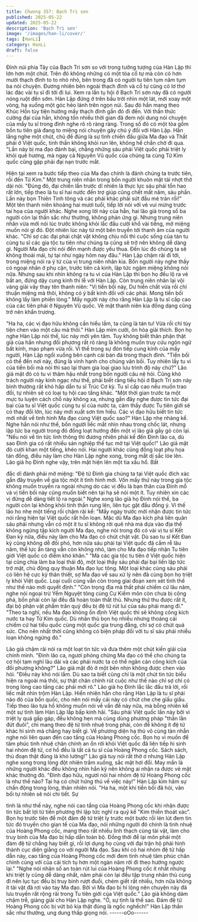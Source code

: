 ```yaml
---
title: Chương 357: Bạch Trì sơn
published: 2025-05-22
updated: 2025-05-22
description: 'Bạch Trì sơn'
image: '/images/han-li/cover/'
tags: [HanLi]
category: HanLi
draft: false
---
```


Đỉnh núi phía Tây của Bạch Trì sơn so với trong tưởng tượng của
Hàn Lập thì lớn hơn một chút.
Trên đó không những có một tòa cổ tự mà còn có hơn mười
thạch đình to to nhỏ nhỏ, bên trong đã có người tu tiên tụm năm
tụm ba nói chuyện.
Đương nhiên bên ngoài thạch đình và cổ tự cũng có lơ thơ lác
đác vài tu sĩ đi tới đi lui.
Xem ra lần tụ hội ở Bạch Trì sơn này đã có người nóng ruột đến
sớm.
Hàn Lập đứng ở trên bầu trời nhìn một lát, mới xoay một vòng, hạ
xuống một góc hẻo lánh trên ngọn núi.
Sau đó hắn mang theo Khúc Hồn tùy tiện hướng mấy thạch đình
gần đó đi đến.
Với thần thức cường đại của hắn, không tồn nhiều thời gian đã
đem nội dung nói chuyện của mấy tu sĩ trong đình nghe rõ rõ ràng
ràng.
Trong số đó có một tòa gồm bốn tu tiên giả đang to miệng nói
chuyện gây chú ý đối với Hàn Lập.
Hắn lắng nghe một chút, chủ đề đúng là sự tình chiến đấu giữa
Ma đạo và Thất phái ở Việt quốc, tinh thần không khỏi run lên,
không hề chần chờ đi qua.
"Lần này bị ma đạo đánh bại, chẳng những sáu phái Việt quốc
phải triệt ly khỏi quê hương, mà ngay cả Nguyên Vũ quốc của
chúng ta cùng Tử Kim quốc cũng gặp phải đại nạn trước mắt.

Hiện tại xem ra bước tiếp theo của Ma đạo chính là đánh chúng ta
trước tiên, rồi đến Tử Kim." Một trung niên nhân trong bốn người
khuôn mặt tái nhợt thở dài nói.
"Đúng đó, đại chiến lần trước dĩ nhiên là thực lực sáu phái tổn hao
rất lớn, tiếp theo là tu sĩ hai nước đến trợ giúp cũng chết mất năm,
sáu phần. Lần này bọn Thiên Tinh tông và các phái khác phải sứt
đầu mẻ trán rồi!" Một tên thanh niên khoảng hai mươi tuổi, tiếp lời
nói với vẻ vui mừng trước tai họa của người khác.
Nghe xong lời này của hắn, hai lão giả trong số ba người còn lại
thần sắc như thường, không phản ứng gì. Nhưng trung niên nhân
vừa mới nói lúc trước không khỏi lắc đầu cười khổ vài tiếng, mở
miệng muốn nói gì đó.
Đột nhiên lúc này từ một bên truyền tới thanh âm của người khác.
"Chỉ sợ các đại phái chật vật không chịu nổi thì cuộc sống của tán
tu cùng tu sĩ các gia tộc tu tiên như chúng ta cũng sẽ trở nên
không dễ dàng gì. Người Ma đạo chỉ nói đến mạnh được yếu
thua. Đến lúc đó chúng ta sẽ không thoải mái, tự tại như ngày
hôm nay đâu." Hàn Lập chậm rãi đi tới, trong miệng nói ra ý tứ
của vị trung niên nhân kia.
Bốn người này nghe thấy có ngoại nhân ở phụ cận, trước tiên cả
kinh, lập tức ngậm miệng không nói nữa.
Nhưng sau khi nhìn không ra tu vi của Hàn Lập thì bọn họ đều lộ
ra vẻ bất an, đứng dậy cung kính thi lễ với Hàn Lập. Còn trung
niên nhân lại vội vàng giải vây thay tên thanh niên:
"Vị tiền bối này, Dư hiền chất vừa rồi chỉ thuận miệng mà thôi,
không có ý bất kính đối với các phái. Mong tiền bối không lấy làm
phiền lòng."
Mấy người này cho rằng Hàn Lập là tu sĩ cấp cao của các tiên
phái ở Nguyên Vũ quốc.
Vẻ mặt thanh niên kia đồng dạng cũng trở nên khẩn trương.

"Ha ha, các vị đạo hữu không cần hiểu lầm, ta cũng là tán tu! Vừa
rồi chỉ tùy tiện chen vào một câu mà thôi." Hàn Lập mỉm cười, ôn
hòa giải thích.
Bọn họ nghe Hàn Lập nói thế, lúc này mới yên tâm. Tuy không
biết thân phận thật giả của hắn nhưng đối phương rất rõ ràng là
không muốn truy cứu ngôn ngữ bất kính, mạo phạm vừa rồi.
Vì thế trong sự đón tiếp cung kính của mấy người, Hàn Lập ngồi
xuống bên cạnh cái bàn đá trong thạch đình.
"Tiền bối có thể đến nơi này, đúng là vinh hạnh cho chúng vãn
bối. Tuy nhiên lấy tu vi của tiền bối mà nói thì sao lại tham gia loại
giao lưu trình độ này chứ?" Lão giả mặt đỏ có tu vi thâm hậu nhất
trong bốn người câu nệ hỏi.
Cũng khó trách người này kinh ngạc như thế, phải biết rằng tiểu
hội ở Bạch Trì sơn này bình thường rất khó hấp dẫn tu sĩ Trúc Cơ
kỳ. Tu sĩ cấp cao nếu muốn trao đổi, tự nhiên sẽ có loại tụ hội cao
tầng khác.
"Một thời gian trước ta một mực tu luyện cách chỗ này không xa,
nhưng gần đây nghe được tin tức đại bại của tu sĩ Việt quốc cùng
tu sĩ của nước ta, cảm thấy được Tu tiên giới sẽ có thay đổi lớn,
lúc này mới xuất sơn tìm hiểu. Các vị đạo hữu biết tin tức mới
nhất về tình hình Ma đạo cùng Việt quốc sao?" Hàn Lập nhẹ
nhàng kể.
Nghe hắn nói như thế, bốn người liếc mắt nhìn nhau trong chốc
lát, nhưng lập tức ba người trong đó đồng loạt hướng đến một vị
lão giả gầy gò còn lại.
"Nếu nói về tin tức linh thông thì đương nhiên phải kể đến Đinh
lão ca, dù sao Đinh gia có rất nhiều sản nghiệp thế tục mở tại Việt
quốc!" Lão giả mặt đỏ cười khan một tiếng, khéo nói.
Hai người khác cũng đồng loạt phụ họa tán đồng, điều này làm
cho Hàn Lập nghe xong, trong mắt dị sắc lóe lên.
Lão giả họ Đinh nghe vậy, trên mặt hiện lên một tia xấu hổ. Bất

đắc dĩ đành phải mở miệng:
"Đệ tử Đinh gia chúng ta tại Việt quốc đích xác gần đây truyền về
gia tộc một ít tình hình mới. Vốn mấy thứ này trong gia tộc không
muốn truyền ra ngoài nhưng do các vị đều là bạn thân của Đinh
mỗ và vị tiền bối này cũng muốn biết nên tại hạ sẽ nói một ít. Tuy
nhiên xin các vị đừng dễ dàng tiết lộ ra ngoài."
Nghe xong lão giả họ Đinh nói thế, ba người còn lại không khỏi
tinh thần rung lên, liên tục gật đầu đồng ý.
Vì thế lão ho nhẹ một tiếng rồi chậm rãi kể:
"Mấy ngày trước mới nhận được tin tức nói rằng hiện tại Việt quốc
rất hỗn loạn. Mặc dù Ma đạo kích phá liên quân sáu phái nhưng
vẫn có một ít tu sĩ không rời quê nhà mà dựa vào địa thế không
ngừng tập kích người Ma đạo, nghe nói trong đó có vài vị tu sĩ Kết
Đan kỳ nữa, điều này làm cho Ma đạo có chút chật vật. Dù sao tu
sĩ Kết Đan kỳ cũng không dễ đối phó, hơn nữa sáu phái tại Việt
quốc đã cắm rễ lâu năm, thế lực ẩn tàng vẫn còn không nhỏ, làm
cho Ma đạo tiếp nhận Tu tiên giới Việt quốc có điểm khó khăn."
"Mà các gia tộc tu tiên ở Việt quốc hiện tại cũng chia làm ba loại
thái độ, một loại thấy sáu phái đại bại liền lập tức trở mặt, chủ
động quy thuận Ma đạo lục tông. Một loại khác cùng sáu phái có
liên hệ cực kỳ thân thiết, sợ Ma đạo về sau xử lý nên đã cùng bọn
họ triệt ly khỏi Việt quốc. Loại cuối cùng vẫn còn trong giai đoạn
xem xét tình thế như thế nào mới quyết định."
"Còn trọng địa mà thất phái chiếm cứ lâu năm, nghe nói ngoại trừ
Yểm Nguyệt tông cùng Cự Kiếm môn còn chưa bị công phá, bốn
phái còn lại đều đã hoàn toàn thất thủ. Nhưng thứ thu được rất ít,
đại bộ phận vật phẩm trân quý đều bị đệ tử rút lui của sáu phái
mang đi."
"Theo ta nghĩ, nếu Ma đạo không ổn định Việt quốc thì sẽ không
công kích nước ta hay Tử Kim quốc. Dù nhân thủ bọn họ nhiều
nhưng thoáng cái chiếm cứ hai tiểu quốc cùng một quốc gia trung
đẳng, chỉ sợ có chút quá sức. Cho nên nhất thời cũng không có
biện pháp đối với tu sĩ sáu phái nhiễu loạn không ngừng đó."

Lão giả chậm rãi nói ra một loạt tin tức và đưa thêm một chút kiến
giải của chính mình.
"Đinh lão ca, ngươi phỏng chừng Ma đạo có thể cho chúng ta cơ
hội tạm nghỉ lâu dài và các phái nước ta có thể ngăn cản công
kích của đối phương không?" Lão giả mặt đỏ ở một bên nhịn
không được chen vào hỏi.
"Điều này khó nói lắm. Dù sao ta biết cũng chỉ là một chút tin tức
biểu hiện ra ngoài mà thôi, sự thật chân chính rút cuộc như thế
nào chỉ sợ chỉ có trong lòng cao tầng các phái mới rõ." Lão giả họ
Đinh lắc lắc đầu trả lời, rồi liếc mắt nhìn trộm Hàn Lập.
Hiển nhiên hắn cho rằng Hàn Lập là tu sĩ phái nào đó của bổn
quốc, cho nên nói mấy cái này có chút che che giấu giấu.
Tiếp theo lão tựa hồ không muốn nói về vấn đề này nữa, mà bỗng
nhiên kể một sự tình làm Hàn Lập lắp bắp kinh hãi.
"Sáu phái Việt quốc lần này bởi vì triệt ly quá gấp gáp, đều không
hẹn mà cùng dùng phương pháp "thằn lằn đứt đuôi", chỉ mang
theo đệ tử tinh nhuệ trong phái, còn để không ít đệ tử khác hi sinh
mà chẳng hay biết gì. Về phương diện hạ thủ vô cùng tàn nhẫn
nghe nói liên quan đến cao tầng của Hoàng Phong cốc. Bọn họ vì
muốn để tâm phúc tinh nhuệ chân chính an ổn rời khỏi Việt quốc
đã liên tiếp hi sinh hai nhóm đệ tử, cơ hồ đều là tất cả tu sĩ của
Hoàng Phong cốc. Sách sách, thủ đoạn thật đúng là khó lường!"
Lão giả tuy nói rất thờ ơ nhưng Hàn Lập nghe xong trong lòng đột
nhiên trầm xuống, sắc mặt hơi đổi.
May mắn là những người khác đều không nhìn hắn kỹ nên không
ai nhận ra được vẻ mặt khác thường đó.
"Đinh đạo hữu, ngươi nói hai nhóm đệ tử Hoàng Phong cốc là
như thế nào? Tại hạ có chút hứng thú về việc này!" Hàn Lập kìm
hãm sự chấn động trong lòng, thản nhiên nói.
"Ha ha, một khi tiền bối đã hỏi, vãn bối tự nhiên sẽ nói chi tiết. Sự

tình là như thế này, nghe nói cao tầng của Hoàng Phong cốc khi
nhận được tin tức bất lợi từ tiền phương thì lập tức nghĩ ra quỷ kế
"Kim thiền thoát xác". Bọn họ trước tiên để một đám đệ tử triệt ly
trước một bước rồi lén lút đem tin tức đó truyền cho gian tế của
Ma đạo, nói những người đó chính là tinh nhuệ của Hoàng Phong
cốc, mang theo rất nhiều linh thạch cùng tài vật, làm cho truy binh
của Ma đạo bị hấp dẫn toàn bộ. Đồng thời để lại môn phái một
đám đệ tử chẳng hay biết gì, rồi lợi dụng họ cùng với đại trận hộ
phái hình thành cục diện giằng co với người Ma đạo. Sau khi có
hai nhóm đệ tử hấp dẫn này, cao tầng của Hoàng Phong cốc mới
đem tinh nhuệ tâm phúc chân chính cùng với của cải tích tụ hơn
một ngàn năm rời đi theo hướng ngược lại."
"Nghe nói nhân số an toàn rút lui của Hoàng Phong cốc ít nhất
nhưng khi triệt ly cũng dễ dàng nhất, năm phái còn lại đều tập
trung nhân thủ cùng đi nên lục tục đều bị truy binh rượt đuổi,
chém giết rất nhiều, hơn nữa không ít tài vật đã rơi vào tay Ma
đạo. Bởi vì Ma đạo bị hí lộng nên chuyện này đã lưu truyền rất
rộng rãi trong Tu tiên giới của Việt quốc." Lão giả không dám
chậm trễ, giảng giải cho Hàn Lập nghe.
"Ồ, sự tình là thế sao. Đám đệ tử Hoàng Phong cốc bị vứt bỏ kia
thật đúng là ngốc nghếch!" Hàn Lập thần sắc như thường, ung
dung thấp giọng nói.
------oOo------
